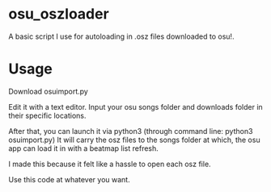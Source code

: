 # osu_oszloader
A basic script I use for autoloading in .osz files downloaded to osu!.

# Usage

Download osuimport.py

Edit it with a text editor. Input your osu songs folder and downloads folder in their specific locations.

After that, you can launch it via python3 (through command line: python3 osuimport.py) It will carry the osz files to the songs folder
at which, the osu app can load it in with a beatmap list refresh.

I made this because it felt like a hassle to open each osz file.

Use this code at whatever you want. 

